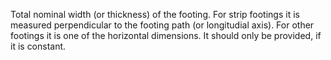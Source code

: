Total nominal width (or thickness) of the footing. For strip footings it is measured perpendicular to the footing path (or longitudial axis). For other footings it is one of the horizontal dimensions. It should only be provided, if it is constant.
